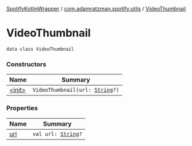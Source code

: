 [SpotifyKotlinWrapper](../../index.md) / [com.adamratzman.spotify.utils](../index.md) / [VideoThumbnail](./index.md)

# VideoThumbnail

`data class VideoThumbnail`

### Constructors

| Name | Summary |
|---|---|
| [&lt;init&gt;](-init-.md) | `VideoThumbnail(url: `[`String`](https://kotlinlang.org/api/latest/jvm/stdlib/kotlin/-string/index.html)`?)` |

### Properties

| Name | Summary |
|---|---|
| [url](url.md) | `val url: `[`String`](https://kotlinlang.org/api/latest/jvm/stdlib/kotlin/-string/index.html)`?` |
